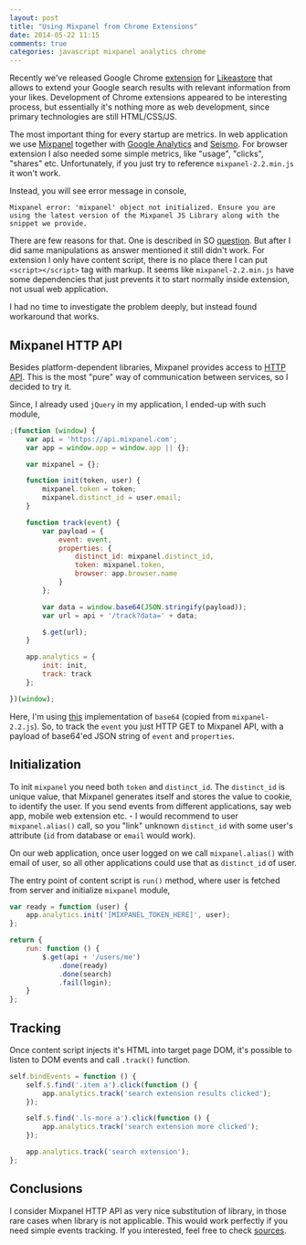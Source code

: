 ```yaml
---
layout: post
title: "Using Mixpanel from Chrome Extensions"
date: 2014-05-22 11:15
comments: true
categories: javascript mixpanel analytics chrome
---
```


Recently we've released Google Chrome [extension](https://chrome.google.com/webstore/detail/likeastore/einhadilfmpdfmmjnnppomcccmlohjad?hl=en-US&utm_source=chrome-ntp-launcher) for [Likeastore](https://likeastore.com) that allows to extend your Google search results with relevant information from your likes. Development of Chrome extensions appeared to be interesting process, but essentially it's nothing more as web development, since primary technologies are still HTML/CSS/JS.

The most important thing for every startup are metrics. In web application we use [Mixpanel](https://mixpanel.com) together with [Google Analytics](https://www.google.com.ua/url?sa=t&rct=j&q=&esrc=s&source=web&cd=1&cad=rja&uact=8&ved=0CCkQFjAA&url=http%3A%2F%2Fwww.google.com%2Fanalytics%2F&ei=0sB9U_OyJMvc4QSYsYCoDA&usg=AFQjCNFz3Lrd3h9xlat60IUur_H8rmADdw&sig2=3VSXbRKyt9hgF6viPp2ahA&bvm=bv.67229260,d.bGE) and [Seismo](https://github.com/seismolabs). For browser extension I also needed some simple metrics, like "usage", "clicks", "shares" etc. Unfortunately, if you just try to reference `mixpanel-2.2.min.js` it won't work.

<!-- MORE -->

Instead, you will see error message in console,

```plain
Mixpanel error: 'mixpanel' object not initialized. Ensure you are using the latest version of the Mixpanel JS Library along with the snippet we provide.
```

There are few reasons for that. One is described in SO [question](http://stackoverflow.com/questions/15837450/content-security-policy-cannot-load-mixpanel-in-chrome-extension). But after I did same manipulations as answer mentioned it still didn't work. For extension I only have content script, there is no place there I can put `<script></script>` tag with markup. It seems like `mixpanel-2.2.min.js` have some dependencies that just prevents it to start normally inside extension, not usual web application.

I had no time to investigate the problem deeply, but instead found workaround that works.

## Mixpanel HTTP API

Besides platform-dependent libraries, Mixpanel provides access to [HTTP API](https://mixpanel.com/help/reference/http). This is the most "pure" way of communication between services, so I decided to try it.

Since, I already used `jQuery` in my application, I ended-up with such module,

```js
;(function (window) {
	var api = 'https://api.mixpanel.com';
	var app = window.app = window.app || {};

	var mixpanel = {};

	function init(token, user) {
		mixpanel.token = token;
		mixpanel.distinct_id = user.email;
	}

	function track(event) {
		var payload = {
			event: event,
			properties: {
				distinct_id: mixpanel.distinct_id,
				token: mixpanel.token,
				browser: app.browser.name
			}
		};

		var data = window.base64(JSON.stringify(payload));
		var url = api + '/track?data=' + data;

		$.get(url);
	}

	app.analytics = {
		init: init,
		track: track
	};

})(window);
```

Here, I'm using [this](https://gist.github.com/alexbeletsky/3f850467bc23d40ef51e) implementation of `base64` (copied from `mixpanel-2.2.js`). So, to track the `event` you just HTTP GET to Mixpanel API, with a payload of base64'ed JSON string of `event` and `properties`.

## Initialization

To init `mixpanel` you need both `token` and `distinct_id`. The `distinct_id` is unique value, that Mixpanel generates itself and stores the value to cookie, to identify the user. If you send events from different applications, say web app, mobile web extension etc. - I would recommend to user `mixpanel.alias()` call, so you "link" unknown `distinct_id` with some user's attribute (`id` from database or `email` would work).

On our web application, once user logged on we call `mixpanel.alias()` with email of user, so all other applications could use that as `distinct_id` of user.

The entry point of content script is `run()` method, where user is fetched from server and initialize `mixpanel` module,

```js
var ready = function (user) {
	app.analytics.init('[MIXPANEL_TOKEN_HERE]', user);
};

return {
	run: function () {
		$.get(api + '/users/me')
			.done(ready)
			.done(search)
			.fail(login);
	}
};
```

## Tracking

Once content script injects it's HTML into target page DOM, it's possible to listen to DOM events and call `.track()` function.

```js
self.bindEvents = function () {
	self.$.find('.item a').click(function () {
		app.analytics.track('search extension results clicked');
	});

	self.$.find('.ls-more a').click(function () {
		app.analytics.track('search extension more clicked');
	});

	app.analytics.track('search extension');
};
```

## Conclusions

I consider Mixpanel HTTP API as very nice substitution of library, in those rare cases when library is not applicable. This would work perfectly if you need simple events tracking. If you interested, feel free to check [sources](https://github.com/likeastore/browser-extension).